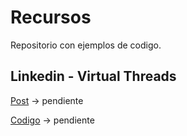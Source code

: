 # Recursos

Repositorio con ejemplos de codigo.

## Linkedin - Virtual Threads

[Post]() -> pendiente

[Codigo]() -> pendiente